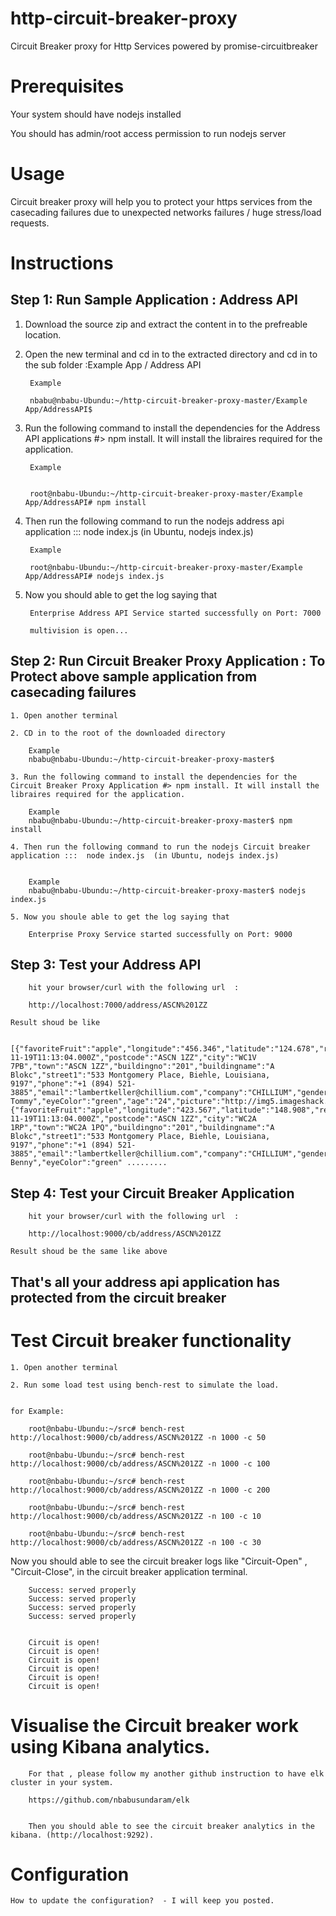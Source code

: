 # http-circuit-breaker-proxy
Circuit Breaker proxy for Http Services powered by promise-circuitbreaker

# Prerequisites

Your system should have nodejs installed

You should has admin/root access permission to run nodejs server


# Usage

Circuit breaker proxy will help you to protect your https services from the casecading failures due to unexpected networks failures / huge stress/load requests.

# Instructions

## Step 1:  Run Sample Application : Address API


1. Download the source zip and extract the content in to the prefreable location.


2. Open the new terminal and cd in to the extracted directory and cd in to the sub folder :Example App / Address API

		
		Example 
	
		nbabu@nbabu-Ubundu:~/http-circuit-breaker-proxy-master/Example App/AddressAPI$ 


3. Run the following command to install the dependencies for the Address API applications #> npm install. It will install the libraires required for the application. 

		Example

    
		root@nbabu-Ubundu:~/http-circuit-breaker-proxy-master/Example App/AddressAPI# npm install




3. Then run the following command to run the nodejs address api application :::  node index.js  (in Ubuntu, nodejs index.js)

		Example

		root@nbabu-Ubundu:~/http-circuit-breaker-proxy-master/Example App/AddressAPI# nodejs index.js




4. Now you should able to get the log saying that

		Enterprise Address API Service started successfully on Port: 7000
	
		multivision is open...


## Step 2:  Run Circuit Breaker Proxy Application : To Protect above sample application from casecading failures
 

	1. Open another terminal
	
	2. CD in to the root of the downloaded directory

		Example
		nbabu@nbabu-Ubundu:~/http-circuit-breaker-proxy-master$ 

	3. Run the following command to install the dependencies for the Circuit Breaker Proxy Application #> npm install. It will install the libraires required for the application. 

		Example
		nbabu@nbabu-Ubundu:~/http-circuit-breaker-proxy-master$ npm install

	4. Then run the following command to run the nodejs Circuit breaker application :::  node index.js  (in Ubuntu, nodejs index.js)

		
		Example
		nbabu@nbabu-Ubundu:~/http-circuit-breaker-proxy-master$ nodejs index.js

	5. Now you shoule able to get the log saying that
	
		Enterprise Proxy Service started successfully on Port: 9000


## Step 3: Test your Address API


		hit your browser/curl with the following url  :

		http://localhost:7000/address/ASCN%201ZZ

	Result shoud be like

		[{"favoriteFruit":"apple","longitude":"456.346","latitude":"124.678","registered":"2014-11-19T11:13:04.000Z","postcode":"ASCN 1ZZ","city":"WC1V 7PB","town":"ASCN 1ZZ","buildingno":"201","buildingname":"A Blokc","street1":"533 Montgomery Place, Biehle, Louisiana, 9197","phone":"+1 (894) 521-3885","email":"lambertkeller@chillium.com","company":"CHILLIUM","gender":"Female","fullname":"Shane Tommy","eyeColor":"green","age":"24","picture":"http://img5.imageshack.us/img5/8059/matt013.jpg","isActive":"true","_id":"546c7b404d61fd8a28782fae","__v":0},{"favoriteFruit":"apple","longitude":"423.567","latitude":"148.908","registered":"2014-11-19T11:13:04.000Z","postcode":"ASCN 1ZZ","city":"WC2A 1RP","town":"WC2A 1PQ","buildingno":"201","buildingname":"A Blokc","street1":"533 Montgomery Place, Biehle, Louisiana, 9197","phone":"+1 (894) 521-3885","email":"lambertkeller@chillium.com","company":"CHILLIUM","gender":"Male","fullname":"Shane Benny","eyeColor":"green" .........

## Step 4: Test your Circuit Breaker Application

		hit your browser/curl with the following url  :

		http://localhost:9000/cb/address/ASCN%201ZZ

	Result shoud be the same like above


## That's all your address api application has protected from the circuit breaker




# Test Circuit breaker functionality

	1. Open another terminal  

	2. Run some load test using bench-rest to simulate the load. 


	for Example:

		root@nbabu-Ubundu:~/src# bench-rest http://localhost:9000/cb/address/ASCN%201ZZ -n 1000 -c 50

		root@nbabu-Ubundu:~/src# bench-rest http://localhost:9000/cb/address/ASCN%201ZZ -n 1000 -c 100

		root@nbabu-Ubundu:~/src# bench-rest http://localhost:9000/cb/address/ASCN%201ZZ -n 1000 -c 200

		root@nbabu-Ubundu:~/src# bench-rest http://localhost:9000/cb/address/ASCN%201ZZ -n 100 -c 10

		root@nbabu-Ubundu:~/src# bench-rest http://localhost:9000/cb/address/ASCN%201ZZ -n 100 -c 30



Now you should able to see the circuit breaker logs like "Circuit-Open" , "Circuit-Close", in the circuit breaker application terminal.

		Success: served properly
		Success: served properly
		Success: served properly
		Success: served properly


		Circuit is open!
		Circuit is open!
		Circuit is open!
		Circuit is open!
		Circuit is open!
		Circuit is open!


# Visualise the Circuit breaker work using Kibana analytics.

		For that , please follow my another github instruction to have elk cluster in your system.
	
		https://github.com/nbabusundaram/elk

	
		Then you should able to see the circuit breaker analytics in the kibana. (http://localhost:9292).




# Configuration

	How to update the configuration?  - I will keep you posted. 	





	
	    


